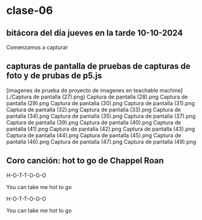 # clase-06
## bitácora del día jueves en la tarde 10-10-2024

Comenzamos a capturar 

## capturas de pantalla de pruebas de capturas de foto y de prubas de p5.js

[imagenes de prueba de proyecto de imagenes en teachable machine] (./Captura de pantalla (27).png)
Captura de pantalla (28).png
Captura de pantalla (29).png
Captura de pantalla (30).png
Captura de pantalla (31).png
Captura de pantalla (32).png
Captura de pantalla (33).png
Captura de pantalla (34).png
Captura de pantalla (35).png
Captura de pantalla (37).png
Captura de pantalla (39).png
Captura de pantalla (40).png
Captura de pantalla (41).png
Captura de pantalla (42).png
Captura de pantalla (43).png
Captura de pantalla (44).png
Captura de pantalla (45).png
Captura de pantalla (46).png
Captura de pantalla (47).png
Captura de pantalla (49).png


## Coro canción: hot to go de Chappel Roan

H-O-T-T-O-G-O

You can take me hot to go

H-O-T-T-O-G-O

You can take me hot to go

